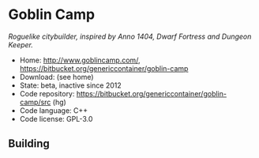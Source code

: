 # Goblin Camp

_Roguelike citybuilder, inspired by Anno 1404, Dwarf Fortress and Dungeon Keeper._

- Home: http://www.goblincamp.com/, https://bitbucket.org/genericcontainer/goblin-camp
- Download: (see home)
- State: beta, inactive since 2012
- Code repository: https://bitbucket.org/genericcontainer/goblin-camp/src (hg)
- Code language: C++
- Code license: GPL-3.0

## Building

